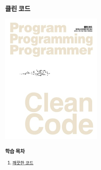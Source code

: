 ## 클린 코드

![Cover](assets/cover.jpg)

### 학습 목차

1. [깨끗한 코드](https://www.notion.so/1-ab303c43de8f413d9028de8117048b37)
